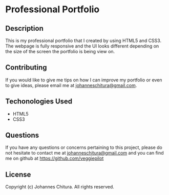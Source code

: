 
# Professional Portfolio


## Description

This is my professional portfolio that I created by using HTML5 and CSS3. The webpage is fully responsive and the UI looks different depending on the size of the screen the portfolio is being view on.

## Contributing

If you would like to give me tips on how I can improve my portfolio or even to give ideas, please email me at johanneschitura@gmail.com.

## Techonologies Used

- HTML5 
- CSS3

## Questions

If you have any questions or concerns pertaining to this project, please do not hesitate to contact me at johanneschitura@gmail.com and you can find me on github at https://github.com/veggiepilot


## License

Copyright (c) Johannes Chitura. All rights reserved.

